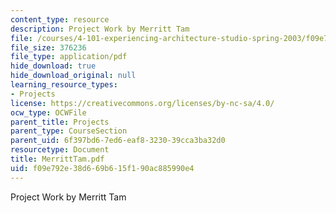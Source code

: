 ```yaml
---
content_type: resource
description: Project Work by Merritt Tam
file: /courses/4-101-experiencing-architecture-studio-spring-2003/f09e792e38d669b615f190ac885990e4_MerrittTam.pdf
file_size: 376236
file_type: application/pdf
hide_download: true
hide_download_original: null
learning_resource_types:
- Projects
license: https://creativecommons.org/licenses/by-nc-sa/4.0/
ocw_type: OCWFile
parent_title: Projects
parent_type: CourseSection
parent_uid: 6f397bd6-7ed6-eaf8-3230-39cca3ba32d0
resourcetype: Document
title: MerrittTam.pdf
uid: f09e792e-38d6-69b6-15f1-90ac885990e4
---
```

Project Work by Merritt Tam